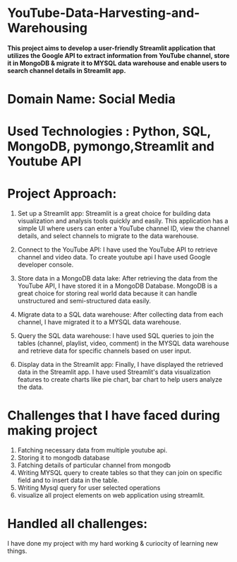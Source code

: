 # YouTube-Data-Harvesting-and-Warehousing
#### This project aims to develop a user-friendly Streamlit application that utilizes the Google API to extract information from YouTube channel, store it in  MongoDB & migrate it to MYSQL data warehouse and enable users to search channel details in Streamlit app.
# Domain Name: Social Media
# Used Technologies : Python, SQL, MongoDB, pymongo,Streamlit and Youtube API
# Project Approach:
1. Set up a Streamlit app: Streamlit is a great choice for building data
visualization and analysis tools quickly and easily. This application has a simple UI
where users can enter a YouTube channel ID, view the channel details, and select channels
to migrate to the data warehouse.

2. Connect to the YouTube API: I have used the YouTube API to retrieve
channel and video data. To create youtube api I have used Google developer console.

3. Store data in a MongoDB data lake: After retrieving the data from the
YouTube API, I have stored it in a MongoDB Database. MongoDB is a great
choice for storing real world data because it can handle unstructured and semi-structured
data easily.

4. Migrate data to a SQL data warehouse: After collecting data from each channel,
   I have migrated it to a MYSQL data warehouse.
   
5. Query the SQL data warehouse: I have used SQL queries to join the tables
   (channel, playlist, video, comment) in the MYSQL data warehouse and retrieve
   data for specific channels based on user input.
   
6. Display data in the Streamlit app: Finally, I have displayed the retrieved data
in the Streamlit app. I have used Streamlit's data visualization features to
create charts like pie chart, bar chart to help users analyze the data.

# Challenges that I have faced during making project
1. Fatching necessary data from multiple youtube api.
2. Storing it to mongodb database
3. Fatching details of particular channel from mongodb
4. Writing MYSQL query to create tables so that they can join on specific field and to insert data in the table.
5. Writing Mysql query for user selected operations
6. visualize all project elements on web application using streamlit.

# Handled all challenges:
I have done my project with my hard working & curiocity of learning new things. 
